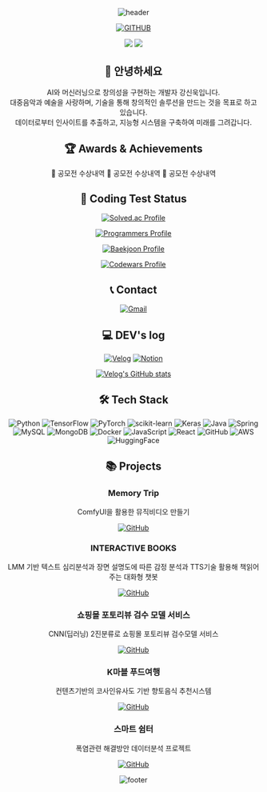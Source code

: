 <div align="center">

![header](https://capsule-render.vercel.app/api?type=waving&color=gradient&customColorList=2,12,30,31&height=300&section=header&text=AI%20Developer%20SINWOOK&fontSize=60&animation=fadeIn&fontAlignY=38&desc=Crafting%20Intelligence,%20Coding%20the%20Future&descAlignY=51&descAlign=62)

[![GITHUB](https://hits.seeyoufarm.com/api/count/incr/badge.svg?url=https%3A%2F%2Fgithub.com%2Fanzkanzk87&count_bg=%23FF69B4&title_bg=%23555555&icon=github.svg&icon_color=%23E7E7E7&title=GitHub&edge_flat=false)](https://github.com/anzkanzk87)

<img src="https://github-readme-stats.vercel.app/api?username=anzkanzk87&show_icons=true&theme=radical" />
<img src="https://github-readme-stats.vercel.app/api/top-langs/?username=anzkanzk87&layout=compact&theme=radical" />

## 👋 안녕하세요

AI와 머신러닝으로 창의성을 구현하는 개발자 강신욱입니다.  
대중음악과 예술을 사랑하며, 기술을 통해 창의적인 솔루션을 만드는 것을 목표로 하고 있습니다.  
데이터로부터 인사이트를 추출하고, 지능형 시스템을 구축하여 미래를 그려갑니다.

## 🏆 Awards & Achievements

🥇 공모전 수상내역
🥈 공모전 수상내역
🥉 공모전 수상내역

## 🧮 Coding Test Status

[![Solved.ac Profile](http://mazassumnida.wtf/api/v2/generate_badge?boj=anzkanzk88)](https://solved.ac/anzkanzk88)

[![Programmers Profile](https://img.shields.io/badge/Programmers-000000?style=for-the-badge&logo=programmers&logoColor=white)](https://programmers.co.kr/pr/anzkanzk88)

[![Baekjoon Profile](https://img.shields.io/badge/Baekjoon-0077B5?style=for-the-badge&logo=baekjoon&logoColor=white)](https://www.acmicpc.net/user/anzkanzk88)

[![Codewars Profile](https://www.codewars.com/users/anzkanzk88/badges/large)](https://www.codewars.com/users/anzkanzk88)

## 📞 Contact

[![Gmail](https://img.shields.io/badge/Gmail-EA4335?style=for-the-badge&logo=Gmail&logoColor=white)](mailto:anzkanzk88@gmail.com)

## 💻 DEV's log

[![Velog](https://img.shields.io/badge/velog-20C997?style=for-the-badge&logo=velog&logoColor=white)](https://velog.io/@anzkanzk88/posts)
[![Notion](https://img.shields.io/badge/Notion-000000?style=for-the-badge&logo=notion&logoColor=white)](https://www.notion.so/92acb205f97246fba025ea86bfc8f3a7)

[![Velog's GitHub stats](https://velog-readme-stats.vercel.app/api?name=anzkanzk88)](https://github.com/anzkanzk87/velog-readme-stats)

## 🛠 Tech Stack

![Python](https://img.shields.io/badge/Python-3776AB?style=for-the-badge&logo=Python&logoColor=white)
![TensorFlow](https://img.shields.io/badge/TensorFlow-FF6F00?style=for-the-badge&logo=TensorFlow&logoColor=white)
![PyTorch](https://img.shields.io/badge/PyTorch-EE4C2C?style=for-the-badge&logo=PyTorch&logoColor=white)
![scikit-learn](https://img.shields.io/badge/scikit--learn-F7931E?style=for-the-badge&logo=scikit-learn&logoColor=white)
![Keras](https://img.shields.io/badge/Keras-D00000?style=for-the-badge&logo=Keras&logoColor=white)
![Java](https://img.shields.io/badge/Java-007396?style=for-the-badge&logo=java&logoColor=white)
![Spring](https://img.shields.io/badge/Spring-6DB33F?style=for-the-badge&logo=Spring&logoColor=white)
![MySQL](https://img.shields.io/badge/MySQL-4479A1?style=for-the-badge&logo=MySQL&logoColor=white)
![MongoDB](https://img.shields.io/badge/MongoDB-47A248?style=for-the-badge&logo=MongoDB&logoColor=white)
![Docker](https://img.shields.io/badge/Docker-2496ED?style=for-the-badge&logo=Docker&logoColor=white)
![JavaScript](https://img.shields.io/badge/JavaScript-F7DF1E?style=for-the-badge&logo=javascript&logoColor=black)
![React](https://img.shields.io/badge/React-61DAFB?style=for-the-badge&logo=react&logoColor=black)
![GitHub](https://img.shields.io/badge/GitHub-181717?style=for-the-badge&logo=github&logoColor=white)
![AWS](https://img.shields.io/badge/AWS-232F3E?style=for-the-badge&logo=Amazon-AWS&logoColor=white)
![HuggingFace](https://img.shields.io/badge/HuggingFace-FFCC00?style=for-the-badge&logo=Hugging-Face&logoColor=black)

## 📚 Projects

### Memory Trip
ComfyUI을 활용한 뮤직비디오 만들기

[![GitHub](https://img.shields.io/badge/GitHub-181717?style=for-the-badge&logo=github&logoColor=white)](https://github.com/anzkanzk87/ai-image-generator)

### INTERACTIVE BOOKS
LMM 기반 텍스트 심리분석과 장면 설명도에 따른 감정 분석과 TTS기술 활용해 책읽어주는 대화형 챗봇

[![GitHub](https://img.shields.io/badge/GitHub-181717?style=for-the-badge&logo=github&logoColor=white)](https://github.com/anzkanzk87/nlp-chatbot)

### 쇼핑몰 포토리뷰 검수 모델 서비스
CNN(딥러닝) 2진분류로 쇼핑몰 포토리뷰 검수모델 서비스

[![GitHub](https://img.shields.io/badge/GitHub-181717?style=for-the-badge&logo=github&logoColor=white)](https://github.com/anzkanzk87/recommendation-system)

### K마블 푸드여행
컨텐츠기반의 코사인유사도 기반 향토음식 추천시스템

[![GitHub](https://img.shields.io/badge/GitHub-181717?style=for-the-badge&logo=github&logoColor=white)](https://github.com/anzkanzk87/ai-music-generator)

### 스마트 쉼터
폭염관련 해결방안 데이터분석 프로젝트

[![GitHub](https://img.shields.io/badge/GitHub-181717?style=for-the-badge&logo=github&logoColor=white)](https://github.com/anzkanzk87/ai-media-art)

![footer](https://capsule-render.vercel.app/api?type=waving&color=gradient&customColorList=2,12,30,31&height=100&section=footer)

</div>
